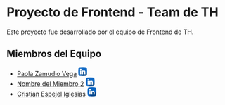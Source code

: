 # Proyecto de Frontend - Team de TH

Este proyecto fue desarrollado por el equipo de Frontend de TH.

## Miembros del Equipo

- [Paola Zamudio Vega](enlace_linkedin_miembro_1) [<img src="./src/assets/icono_linkedin.png" height="20" alt="LinkedIn">](https://www.linkedin.com/in/iam-paola-zamudio-frontend/)
- [Nombre del Miembro 2](enlace_linkedin_miembro_2) [<img src="./src/assets/icono_linkedin.png" height="20" alt="LinkedIn">](enlace_linkedin_miembro_2)
- [Cristian Espejel Iglesias](tu_enlace_linkedin) [<img src="./src/assets/icono_linkedin.png" height="20" alt="LinkedIn">](https://www.linkedin.com/in/cristianespe/)
